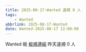 ```yaml
---
title: 2025-08-17-Wanted 違規 0 人
tags:
    - Wanted
abbrlink: 2025-08-17-Wanted
date: Wanted-2025-08-17 12:00:00
---
```

Wanted 板 [板規連結](https://www.ptt.cc/bbs/Wanted/M.1608829773.A.D3B.html)
昨天違規 0 人
